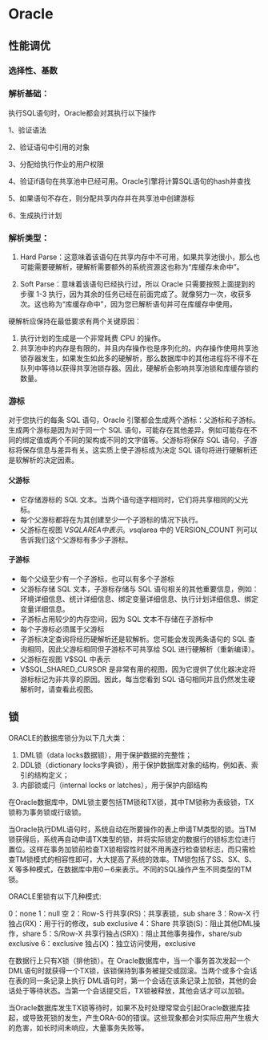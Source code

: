 # Oracle

## 性能调优

### **选择性、基数**

### 解析基础：

执行SQL语句时，Oracle都会对其执行以下操作

1、验证语法

2、验证语句中引用的对象

3、分配给执行作业的用户权限

4、验证if语句在共享池中已经可用。Oracle引擎将计算SQL语句的hash并查找

5、如果语句不存在，则分配共享内存并在共享池中创建游标

6、生成执行计划

### 解析类型：

1. Hard Parse：这意味着该语句在共享内存中不可用，如果共享池很小，那么也可能需要硬解析，硬解析需要额外的系统资源这也称为“库缓存未命中”。

2. Soft Parse：意味着该语句已经执行过，所以 Oracle 只需要按照上面提到的步骤 1-3 执行，因为其余的任务已经在前面完成了。就像努力一次，收获多次。这也称为“库缓存命中”，因为您已解析语句并可在库缓存中使用。

硬解析应保持在最低要求有两个关键原因：

1. 执行计划的生成是一个非常耗费 CPU 的操作。
2. 共享池中的内存是有限的，并且内存操作也是序列化的。内存操作使用共享池锁存器发生，如果发生如此多的硬解析，那么数据库中的其他进程将不得不在队列中等待以获得共享池锁存器。因此，硬解析会影响共享池锁和库缓存锁的数量。

### 游标

对于您执行的每条 SQL 语句，Oracle 引擎都会生成两个游标：父游标和子游标。生成两个游标是因为对于同一个 SQL 语句，可能存在其他差异，例如可能存在不同的绑定值或两个不同的架构或不同的文字值等。父游标将保存 SQL 语句，子游标将保存信息与差异有关。这实质上使子游标成为决定 SQL 语句将进行硬解析还是软解析的决定因素。

#### 父游标

- 它存储游标的 SQL 文本。当两个语句逐字相同时，它们将共享相同的父光标。
- 每个父游标都将在为其创建至少一个子游标的情况下执行。
- 父游标在视图 V$SQLAREA 中表示。v$sqlarea 中的 VERSION_COUNT 列可以告诉我们这个父游标有多少子游标。

#### 子游标

- 每个父级至少有一个子游标，也可以有多个子游标
- 父游标存储 SQL 文本，子游标存储与 SQL 语句相关的其他重要信息，例如：环境详细信息、统计详细信息、绑定变量详细信息、执行计划详细信息、绑定变量详细信息。
- 子游标占用较少的内存空间，因为 SQL 文本不存储在子游标中
- 每个子游标必须属于父游标
- 子游标决定查询将经历硬解析还是软解析。您可能会发现两条语句的 SQL 查询相同，因此父游标相同但子游标不可共享给 SQL 进行硬解析（重新编译）。
- 父游标在视图 V$SQL 中表示
- V$SQL_SHARED_CURSOR 是非常有用的视图，因为它提供了优化器决定将游标标记为非共享的原因。因此，每当您看到 SQL 语句相同并且仍然发生硬解析时，请查看此视图。



## 锁

ORACLE的数据库锁分为以下几大类：

1. DML锁（data locks数据锁），用于保护数据的完整性；
2. DDL锁（dictionary locks字典锁），用于保护数据库对象的结构，例如表、索引的结构定义；
3. 内部锁或闩（internal locks or latches），用于保护内部结构

在Oracle数据库中，DML锁主要包括TM锁和TX锁，其中TM锁称为表级锁，TX锁称为事务锁或行级锁。

当Oracle执行DML语句时，系统自动在所要操作的表上申请TM类型的锁。当TM锁获得后，系统再自动申请TX类型的锁，并将实际锁定的数据行的锁标志位进行置位。这样在事务加锁前检查TX锁相容性时就不用再逐行检查锁标志，而只需检查TM锁模式的相容性即可，大大提高了系统的效率。TM锁包括了SS、SX、S、X 等多种模式，在数据库中用0－6来表示。不同的SQL操作产生不同类型的TM锁。

ORACLE里锁有以下几种模式: 

0：none 
1：null 空 
2：Row-S 行共享(RS)：共享表锁，sub share 
3：Row-X 行独占(RX)：用于行的修改，sub exclusive 
4：Share 共享锁(S)：阻止其他DML操作，share 
5：S/Row-X 共享行独占(SRX)：阻止其他事务操作，share/sub exclusive 
6：exclusive 独占(X)：独立访问使用，exclusive

在数据行上只有X锁（排他锁）。在 Oracle数据库中，当一个事务首次发起一个DML语句时就获得一个TX锁，该锁保持到事务被提交或回滚。当两个或多个会话在表的同一条记录上执行 DML语句时，第一个会话在该条记录上加锁，其他的会话处于等待状态。当第一个会话提交后，TX锁被释放，其他会话才可以加锁。

当Oracle数据库发生TX锁等待时，如果不及时处理常常会引起Oracle数据库挂起，或导致死锁的发生，产生ORA-60的错误。这些现象都会对实际应用产生极大的危害，如长时间未响应，大量事务失败等。



